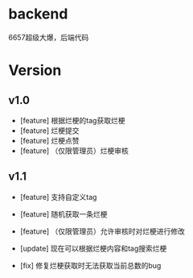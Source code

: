 # backend
6657超级大爆，后端代码

# Version
## v1.0
- [feature] 根据烂梗的tag获取烂梗
- [feature] 烂梗提交
- [feature] 烂梗点赞
- [feature] （仅限管理员）烂梗审核
## v1.1
- [feature] 支持自定义tag
- [feature] 随机获取一条烂梗
- [feature] （仅限管理员）允许审核时对烂梗进行修改

- [update] 现在可以根据烂梗内容和tag搜索烂梗

- [fix] 修复烂梗获取时无法获取当前总数的bug
